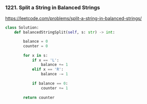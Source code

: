 
### 1221. Split a String in Balanced Strings
https://leetcode.com/problems/split-a-string-in-balanced-strings/

```python
class Solution:
    def balancedStringSplit(self, s: str) -> int:

        balance = 0
        counter = 0
        
        for x in s:
            if x == 'L':
                balance += 1 
            elif x == 'R':
                balance -= 1
            
            if balance == 0:
                counter += 1  
        
        return counter
```
